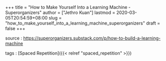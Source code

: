 +++
title = "How to Make Yourself Into a Learning Machine - Superorganizers"
author = ["Jethro Kuan"]
lastmod = 2020-03-05T20:54:59+08:00
slug = "how_to_make_yourself_into_a_learning_machine_superorganizers"
draft = false
+++

source
: <https://superorganizers.substack.com/p/how-to-build-a-learning-machine>

tags
: [Spaced Repetition]({{< relref "spaced_repetition" >}})

